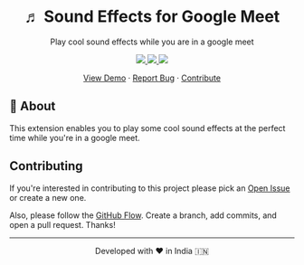 <h1 align="center">
   ♬ Sound Effects for Google Meet
</h1>

<p align="center">
  Play cool sound effects while you are in a google meet
</p>

<p align="center">
  <a href="https://github.com/wweverma1/sound-effects-for-gmeet/fork" target="blank">
    <img src="https://img.shields.io/github/forks/wweverma1/sound-effects-for-gmeet?style=flat-square"/>
  </a>
  <a href="https://github.com/wweverma1/sound-effects-for-gmeet/stargazers" target="blank">
    <img src="https://img.shields.io/github/stars/wweverma1/sound-effects-for-gmeet?style=flat-square"/>
  </a>
  <a href="https://github.com/wweverma1/sound-effects-for-gmeet/issues" target="blank">
    <img src="https://img.shields.io/github/issues/wweverma1/sound-effects-for-gmeet?style=flat-square"/>
  </a>
</p>

<p align="center">
  <a href="#demo">View Demo</a>
  ·
  <a href="https://github.com/wweverma1/sound-effects-for-gmeet/issues/new/choose">Report Bug</a>
  ·
  <a href="#contributing">Contribute</a>
</p>

## 🌟 About

This extension enables you to play some cool sound effects at the perfect time while you're in a google meet.

<!-- ## Demo -->

<!-- ## 🧐 Features -->

<!-- ## 🛠️ Usage -->

## Contributing

If you're interested in contributing to this project please pick an [Open Issue](https://github.com/wweverma1/sound-effects-for-gmeet/issues?q=is%3Aopen+is%3Aissue) or create a new one.

Also, please follow the [GitHub Flow](https://guides.github.com/introduction/flow). Create a branch, add commits, and open a pull request.
Thanks!

<!-- ## 🙏 Special Thanks -->

<hr>

<p align="center">
Developed with ❤️ in India 🇮🇳 
</p>

